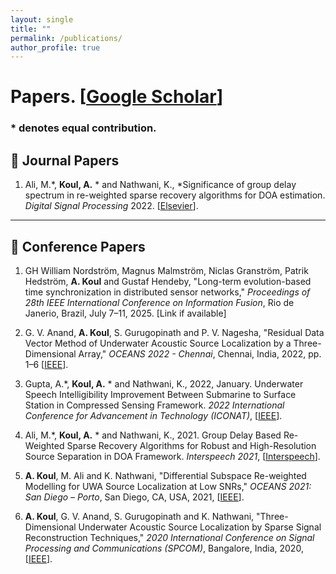 ```yaml
---
layout: single
title: ""
permalink: /publications/
author_profile: true
---
```


# <i class="fa fa-fw fa-paste"></i> Papers. [[Google Scholar](https://scholar.google.com/citations?user=NljRoewAAAAJ&hl=en)] #

### * denotes equal contribution.

## 📝 Journal Papers

1. Ali, M.*, **Koul, A.** * and Nathwani, K., *Significance of group delay spectrum in re-weighted sparse recovery algorithms for DOA estimation. *Digital Signal Processing* 2022. [[Elsevier](https://doi.org/10.1016/j.dsp.2022.103388)].

---

## 🎤 Conference Papers

1. GH William Nordström, Magnus Malmström, Niclas Granström, Patrik Hedström, **A. Koul** and Gustaf Hendeby, "Long-term evolution-based time synchronization in distributed sensor networks," *Proceedings of 28th IEEE International Conference on Information Fusion*, Rio de Janerio, Brazil, July 7–11, 2025. [Link if available]

2. G. V. Anand, **A. Koul**, S. Gurugopinath and P. V. Nagesha, "Residual Data Vector Method of Underwater Acoustic Source Localization by a Three-Dimensional Array," *OCEANS 2022 - Chennai*, Chennai, India, 2022, pp. 1–6 [[IEEE](https://ieeexplore.ieee.org/document/9775269)].

3. Gupta, A.*, **Koul, A.** * and Nathwani, K., 2022, January. Underwater Speech Intelligibility Improvement Between Submarine to Surface Station in Compressed Sensing Framework. *2022 International Conference for Advancement in Technology (ICONAT)*, [[IEEE](https://ieeexplore.ieee.org/document/9726099)].

4. Ali, M.*, **Koul, A.** * and Nathwani, K., 2021. Group Delay Based Re-Weighted Sparse Recovery Algorithms for Robust and High-Resolution Source Separation in DOA Framework. *Interspeech 2021*, [[Interspeech](https://www.isca-archive.org/interspeech_2021/ali21_interspeech.html)].

5. **A. Koul**, M. Ali and K. Nathwani, "Differential Subspace Re-weighted Modelling for UWA Source Localization at Low SNRs," *OCEANS 2021: San Diego – Porto*, San Diego, CA, USA, 2021, [[IEEE](https://ieeexplore.ieee.org/document/9705716)].

6. **A. Koul**, G. V. Anand, S. Gurugopinath and K. Nathwani, "Three-Dimensional Underwater Acoustic Source Localization by Sparse Signal Reconstruction Techniques," *2020 International Conference on Signal Processing and Communications (SPCOM)*, Bangalore, India, 2020, [[IEEE](https://ieeexplore.ieee.org/document/9179579)].
